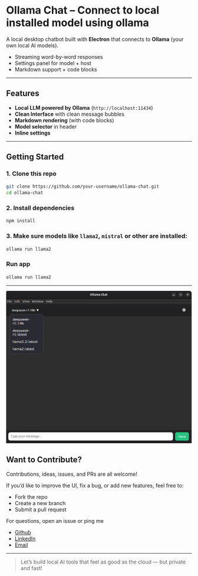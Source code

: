 # Ollama Chat – Connect to local installed model using ollama

A local desktop chatbot built with **Electron** that connects to **Ollama** (your own local AI models).

- Streaming word-by-word responses
- Settings panel for model + host
- Markdown support + code blocks

---

## Features

- **Local LLM powered by Ollama** (`http://localhost:11434`)
- **Clean Interface** with clean message bubbles
- **Markdown rendering** (with code blocks)
- **Model selector** in header
- **Inline settings**

---

## Getting Started

### 1. Clone this repo

```bash
git clone https://github.com/your-username/ollama-chat.git
cd ollama-chat
```

### 2. Install dependencies

```bash
npm install
```

### 3. Make sure models like `llama2`, `mistral` or other are installed:

```bash
ollama run llama2
```

### Run app

```bash
ollama run llama2
```

---

![Demo](assets/ollama-chat.gif)

## Want to Contribute?

Contributions, ideas, issues, and PRs are all welcome!

If you’d like to improve the UI, fix a bug, or add new features, feel free to:

- Fork the repo
- Create a new branch
- Submit a pull request

For questions, open an issue or ping me

- [Github](https://github.com/shubham151)
- [LinkedIn](https://www.linkedin.com/in/spidermines)
- [Email](smish040@ucr.edu)

---

> Let’s build local AI tools that feel as good as the cloud — but private and fast!
